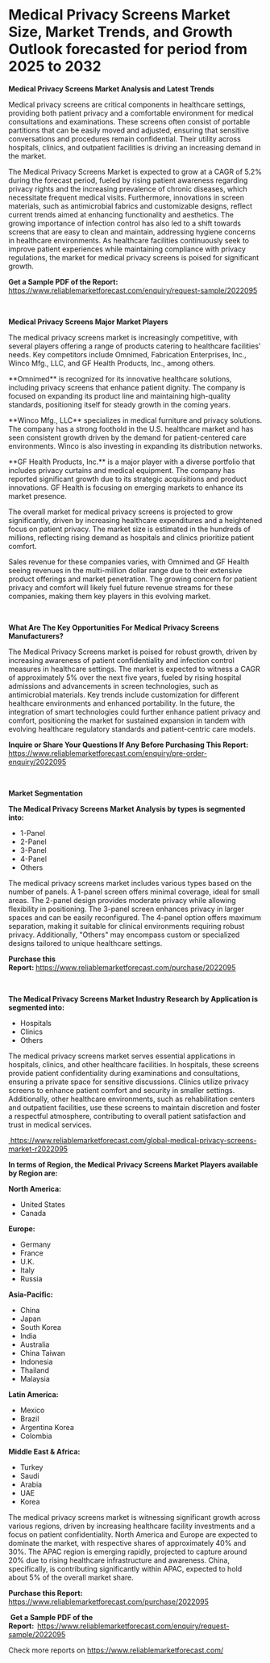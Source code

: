 <p><h1>Medical Privacy Screens Market Size, Market Trends, and Growth Outlook forecasted for period from 2025 to 2032</h1></p><p><strong>Medical Privacy Screens Market Analysis and Latest Trends</strong></p>
<p><p>Medical privacy screens are critical components in healthcare settings, providing both patient privacy and a comfortable environment for medical consultations and examinations. These screens often consist of portable partitions that can be easily moved and adjusted, ensuring that sensitive conversations and procedures remain confidential. Their utility across hospitals, clinics, and outpatient facilities is driving an increasing demand in the market.</p><p>The Medical Privacy Screens Market is expected to grow at a CAGR of 5.2% during the forecast period, fueled by rising patient awareness regarding privacy rights and the increasing prevalence of chronic diseases, which necessitate frequent medical visits. Furthermore, innovations in screen materials, such as antimicrobial fabrics and customizable designs, reflect current trends aimed at enhancing functionality and aesthetics. The growing importance of infection control has also led to a shift towards screens that are easy to clean and maintain, addressing hygiene concerns in healthcare environments. As healthcare facilities continuously seek to improve patient experiences while maintaining compliance with privacy regulations, the market for medical privacy screens is poised for significant growth.</p></p>
<p><strong>Get a Sample PDF of the Report:&nbsp;</strong> <a href="https://www.reliablemarketforecast.com/enquiry/request-sample/2022095?utm_campaign=2778&utm_medium=2&utm_source=Github&utm_content=ia&utm_term=29032025&utm_id=medical-privacy-screens">https://www.reliablemarketforecast.com/enquiry/request-sample/2022095</a></p>
<p>&nbsp;</p>
<p><strong>Medical Privacy Screens Major Market Players</strong></p>
<p><p>The medical privacy screens market is increasingly competitive, with several players offering a range of products catering to healthcare facilities' needs. Key competitors include Omnimed, Fabrication Enterprises, Inc., Winco Mfg., LLC, and GF Health Products, Inc., among others.</p><p>**Omnimed** is recognized for its innovative healthcare solutions, including privacy screens that enhance patient dignity. The company is focused on expanding its product line and maintaining high-quality standards, positioning itself for steady growth in the coming years.</p><p>**Winco Mfg., LLC** specializes in medical furniture and privacy solutions. The company has a strong foothold in the U.S. healthcare market and has seen consistent growth driven by the demand for patient-centered care environments. Winco is also investing in expanding its distribution networks.</p><p>**GF Health Products, Inc.** is a major player with a diverse portfolio that includes privacy curtains and medical equipment. The company has reported significant growth due to its strategic acquisitions and product innovations. GF Health is focusing on emerging markets to enhance its market presence.</p><p>The overall market for medical privacy screens is projected to grow significantly, driven by increasing healthcare expenditures and a heightened focus on patient privacy. The market size is estimated in the hundreds of millions, reflecting rising demand as hospitals and clinics prioritize patient comfort.</p><p>Sales revenue for these companies varies, with Omnimed and GF Health seeing revenues in the multi-million dollar range due to their extensive product offerings and market penetration. The growing concern for patient privacy and comfort will likely fuel future revenue streams for these companies, making them key players in this evolving market.</p></p>
<p>&nbsp;</p>
<p><strong>What Are The Key Opportunities For Medical Privacy Screens Manufacturers?</strong></p>
<p><p>The Medical Privacy Screens market is poised for robust growth, driven by increasing awareness of patient confidentiality and infection control measures in healthcare settings. The market is expected to witness a CAGR of approximately 5% over the next five years, fueled by rising hospital admissions and advancements in screen technologies, such as antimicrobial materials. Key trends include customization for different healthcare environments and enhanced portability. In the future, the integration of smart technologies could further enhance patient privacy and comfort, positioning the market for sustained expansion in tandem with evolving healthcare regulatory standards and patient-centric care models.</p></p>
<p><strong>Inquire or Share Your Questions If Any Before Purchasing This Report:</strong> <a href="https://www.reliablemarketforecast.com/enquiry/pre-order-enquiry/2022095?utm_campaign=2778&utm_medium=2&utm_source=Github&utm_content=ia&utm_term=29032025&utm_id=medical-privacy-screens">https://www.reliablemarketforecast.com/enquiry/pre-order-enquiry/2022095</a></p>
<p>&nbsp;</p>
<p><strong>Market Segmentation</strong></p>
<p><strong>The Medical Privacy Screens Market Analysis by types is segmented into:</strong></p>
<p><ul><li>1-Panel</li><li>2-Panel</li><li>3-Panel</li><li>4-Panel</li><li>Others</li></ul></p>
<p><p>The medical privacy screens market includes various types based on the number of panels. A 1-panel screen offers minimal coverage, ideal for small areas. The 2-panel design provides moderate privacy while allowing flexibility in positioning. The 3-panel screen enhances privacy in larger spaces and can be easily reconfigured. The 4-panel option offers maximum separation, making it suitable for clinical environments requiring robust privacy. Additionally, "Others" may encompass custom or specialized designs tailored to unique healthcare settings.</p></p>
<p><strong>Purchase this Report:&nbsp;</strong><a href="https://www.reliablemarketforecast.com/purchase/2022095?utm_campaign=2778&utm_medium=2&utm_source=Github&utm_content=ia&utm_term=29032025&utm_id=medical-privacy-screens">https://www.reliablemarketforecast.com/purchase/2022095</a></p>
<p>&nbsp;</p>
<p><strong>The Medical Privacy Screens Market Industry Research by Application is segmented into:</strong></p>
<p><ul><li>Hospitals</li><li>Clinics</li><li>Others</li></ul></p>
<p><p>The medical privacy screens market serves essential applications in hospitals, clinics, and other healthcare facilities. In hospitals, these screens provide patient confidentiality during examinations and consultations, ensuring a private space for sensitive discussions. Clinics utilize privacy screens to enhance patient comfort and security in smaller settings. Additionally, other healthcare environments, such as rehabilitation centers and outpatient facilities, use these screens to maintain discretion and foster a respectful atmosphere, contributing to overall patient satisfaction and trust in medical services.</p></p>
<p><a href="https://www.reliablemarketforecast.com/global-medical-privacy-screens-market-r2022095?utm_campaign=2778&utm_medium=2&utm_source=Github&utm_content=ia&utm_term=29032025&utm_id=medical-privacy-screens">&nbsp;https://www.reliablemarketforecast.com/global-medical-privacy-screens-market-r2022095</a></p>
<p><strong>In terms of Region, the Medical Privacy Screens Market Players available by Region are:</strong></p>
<p>
    <p> <strong> North America: </strong>
        <ul>
            <li>United States</li>
            <li>Canada</li>
        </ul>
        </p> 
    <p> <strong> Europe: </strong>
        <ul>
            <li>Germany</li>
            <li>France</li>
            <li>U.K.</li>
            <li>Italy</li>
            <li>Russia</li>
        </ul>
        </p> 
    <p> <strong> Asia-Pacific: </strong>
        <ul>
            <li>China</li>
            <li>Japan</li>
            <li>South Korea</li>
            <li>India</li>
            <li>Australia</li>
            <li>China Taiwan</li>
            <li>Indonesia</li>
            <li>Thailand</li>
            <li>Malaysia</li>
        </ul>
        </p> 
    <p> <strong> Latin America: </strong>
        <ul>
            <li>Mexico</li>
            <li>Brazil</li>
            <li>Argentina Korea</li>
            <li>Colombia</li>
        </ul>
        </p> 
    <p> <strong> Middle East & Africa: </strong>
        <ul>
            <li>Turkey</li>
            <li>Saudi</li>
            <li>Arabia</li>
            <li>UAE</li>
            <li>Korea</li>
        </ul>
    </p>
    </p>
<p><p>The medical privacy screens market is witnessing significant growth across various regions, driven by increasing healthcare facility investments and a focus on patient confidentiality. North America and Europe are expected to dominate the market, with respective shares of approximately 40% and 30%. The APAC region is emerging rapidly, projected to capture around 20% due to rising healthcare infrastructure and awareness. China, specifically, is contributing significantly within APAC, expected to hold about 5% of the overall market share.</p></p>
<p><strong>Purchase this Report: </strong><a href="https://www.reliablemarketforecast.com/purchase/2022095?utm_campaign=2778&utm_medium=2&utm_source=Github&utm_content=ia&utm_term=29032025&utm_id=medical-privacy-screens">https://www.reliablemarketforecast.com/purchase/2022095</a></p>
<p>&nbsp;<strong>Get a Sample PDF of the Report:&nbsp;&nbsp;</strong><a href="https://www.reliablemarketforecast.com/enquiry/request-sample/2022095?utm_campaign=2778&utm_medium=2&utm_source=Github&utm_content=ia&utm_term=29032025&utm_id=medical-privacy-screens">https://www.reliablemarketforecast.com/enquiry/request-sample/2022095</a></p>
<p><strong></strong></p>
<p>Check more reports on <a href="https://www.reliablemarketforecast.com/?utm_campaign=2778&utm_medium=2&utm_source=Github&utm_content=ia&utm_term=29032025&utm_id=medical-privacy-screens">https://www.reliablemarketforecast.com/</a></p>